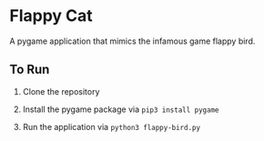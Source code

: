 # Flappy Cat

A pygame application that mimics the infamous game flappy bird. 

## To Run

1) Clone the repository

2) Install the pygame package via `pip3 install pygame`

3) Run the application via `python3 flappy-bird.py`
